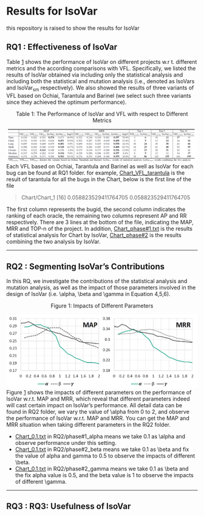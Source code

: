 # Results for IsoVar
this repository is raised to show the results for IsoVar

## RQ1 : Effectiveness of IsoVar
Table [1](RQ1.png "The Performance of IsoVar and VFL with respect to Different Metrics") shows the performance of IsoVar on different projects w.r t. different metrics and the according comparisons with VFL.
Specifically, we listed the results of IsoVar obtained
via including only the statistical analysis and including both
the statistical and mutation analysis (i.e., denoted as IsoVars
and IsoVar<sub>sm</sub> respectively). We also showed the results of
three variants of VFL based on Ochiai, Tarantula and Barinel (we select such three variants since they achieved the optimum performance).
<center>Table 1: The Performance of IsoVar and VFL with respect to Different Metrics</center>

![RQ1](RQ1.png "The Performance of IsoVar and VFL with respect to Different Metrics")
Each VFL based on Ochiai, Tarantula and Barinel as well as IsoVar for each bug can be found at RQ1 folder. 
for example, [Chart_VFL_tarantula](RQ1/Chart_VFL_tarantula.txt) is the result of tarantula for all the bugs in the Chart, below is the first line of the file
>Chart/Chart_1	[16]	0.058823529411764705	0.058823529411764705

The first column represents the bugid, the second column indicates the ranking of each oracle, the remaining two columns represent AP and RR respectively.
There are 3 lines at the bottom of the file, indicating the MAP, MRR and TOP-n of the project.
In addition, [Chart_phase#1.txt](RQ1/Chart_phase#1.txt) is the results of statistical analysis for Chart by IsoVar, [Chart_phase#2](RQ1/Chart_phase#2.txt) is the results combining the two analysis by IsoVar.
*******
## RQ2 : Segmenting IsoVar’s Contributions
In this RQ, we investigate the contributions of the statistical analysis and mutation analysis, as well as the impact of those parameters involved in the design of IsoVar (i.e. \alpha, \beta and \gamma in Equation 4,5,6).
<center>Figure 1: Impacts of Different Parameters</center>

![RQ1](alpha_beta_gamma.png "Impacts of Different Parameters")
Figure [1](alpha_beta_gamma.png "Impacts of Different Parameters") shows the impacts of different parameters on the performance of IsoVar w.r.t. MAP and MRR, which reveal that different parameters indeed will cast certain impact on IsoVar’s performance.
All detail data can be found in RQ2 folder, we vary the value of \alpha from 0 to 2, and observe the performance of IsoVar w.r.t. MAP and MRR.
You can get the MAP and MRR situation when taking different parameters in the RQ2 folder.  

- [Chart_0.1.txt](RQ2/phase#1_alpha/Chart_0.1.txt) in RQ2/phase#1_alpha means we take 0.1 as \alpha and observe performance under this setting.
- [Chart_0.1.txt](RQ2/phase#2_beta/Chart_0.1.txt) in RQ2/phase#2_beta means we take 0.1 as \beta and fix the value of alpha and gamma to 0.5 to observe the impacts of different \beta.
- [Chart_0.1.txt](RQ2/phase#3_gamma/Chart_0.1.txt) in RQ2/phase#2_gamma means we take 0.1 as \beta and the fix alpha value is 0.5, and the beta value is 1 to observe the impacts of different \gamma.
***
## RQ3 : RQ3: Usefulness of IsoVar
